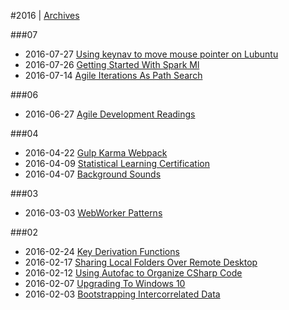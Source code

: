 
#2016 | [Archives](#index/contents.md)

###07
* 2016-07-27 [Using keynav to move mouse pointer on Lubuntu](#blog/2016/2016-07-27-Using-keynav-to-move-mouse-pointer-on-Lubuntu.md)
* 2016-07-26 [Getting Started With Spark Ml](#blog/2016/2016-07-26-Getting-Started-With-Spark-Ml.md)
* 2016-07-14 [Agile Iterations As Path Search](#blog/2016/2016-07-14-Agile-Iterations-As-Path-Search.md)

###06
* 2016-06-27 [Agile Development Readings](#blog/2016/2016-06-27-Agile-Development-Readings.md)

###04
* 2016-04-22 [Gulp Karma Webpack](#blog/2016/2016-04-22-Gulp-Karma-Webpack.md)
* 2016-04-09 [Statistical Learning Certification](#blog/2016/2016-04-09-Statistical-Learning-Certification.md)
* 2016-04-07 [Background Sounds](#blog/2016/2016-04-07-Background-Sounds.md)

###03
* 2016-03-03 [WebWorker Patterns](#blog/2016/2016-03-03-WebWorker-Patterns.md)

###02
* 2016-02-24 [Key Derivation Functions](#blog/2016/2016-02-24-Key-Derivation-Functions.md)
* 2016-02-17 [Sharing Local Folders Over Remote Desktop](#blog/2016/2016-02-17-Sharing-Local-Folders-Over-Remote-Desktop.md)
* 2016-02-12 [Using Autofac to Organize CSharp Code](#blog/2016/2016-02-12-Using-Autofac-to-Organize-CSharp-Code.md)
* 2016-02-07 [Upgrading To Windows 10](#blog/2016/2016-02-07-Upgrading-To-Windows-10.md)
* 2016-02-03 [Bootstrapping Intercorrelated Data](#blog/2016/2016-02-03-Bootstrapping-Intercorrelated-Data.md)
